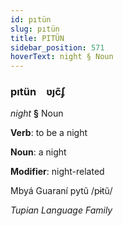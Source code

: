```yaml
---
id: pıtün
slug: pıtün
title: PITÜN
sidebar_position: 571
hoverText: night § Noun
---
```


### pıtün&emsp;<span kind="abugida">ʋȷc̃ʄ</span>

*night* **§** Noun

**Verb**: to be a night

**Noun**: a night

**Modifier**: night-related

Mbyá Guaraní pytũ /pɨtũ/

*Tupian Language Family*